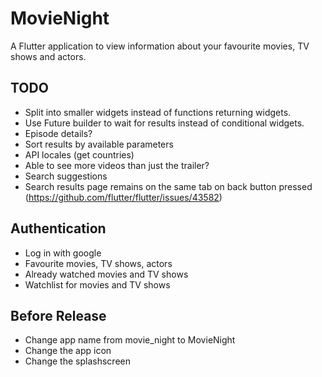 # MovieNight

A Flutter application to view information about your favourite movies, TV shows and actors.

## TODO
- Split into smaller widgets instead of functions returning widgets.
- Use Future builder to wait for results instead of conditional widgets.
- Episode details?
- Sort results by available parameters
- API locales (get countries)
- Able to see more videos than just the trailer?
- Search suggestions
- Search results page remains on the same tab on back button pressed (https://github.com/flutter/flutter/issues/43582)

## Authentication
- Log in with google
- Favourite movies, TV shows, actors
- Already watched movies and TV shows
- Watchlist for movies and TV shows

## Before Release
- Change app name from movie_night to MovieNight
- Change the app icon
- Change the splashscreen
